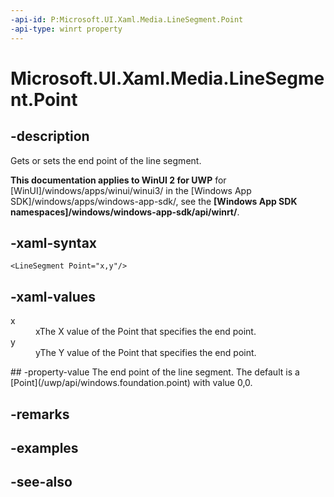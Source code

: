 ```yaml
---
-api-id: P:Microsoft.UI.Xaml.Media.LineSegment.Point
-api-type: winrt property
---
```


<!-- Property syntax
public Windows.Foundation.Point Point { get;  set; }
-->

# Microsoft.UI.Xaml.Media.LineSegment.Point

## -description
Gets or sets the end point of the line segment.

**This documentation applies to WinUI 2 for UWP** for [WinUI]/windows/apps/winui/winui3/ in the [Windows App SDK]/windows/apps/windows-app-sdk/, see the **[Windows App SDK namespaces]/windows/windows-app-sdk/api/winrt/**.

## -xaml-syntax
```xaml
<LineSegment Point="x,y"/>
```


## -xaml-values
<dl><dt>x</dt><dd>xThe X value of the Point that specifies the end point.</dd>
<dt>y</dt><dd>yThe Y value of the Point that specifies the end point.</dd>
</dl>
## -property-value
The end point of the line segment. The default is a [Point](/uwp/api/windows.foundation.point) with value 0,0.

## -remarks

## -examples

## -see-also
